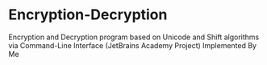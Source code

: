 # Encryption-Decryption
Encryption and Decryption program based on Unicode and Shift algorithms via Command-Line Interface (JetBrains Academy Project) Implemented By Me
